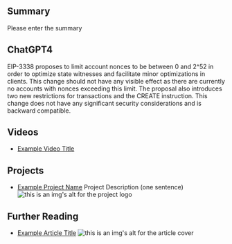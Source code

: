 ## Summary

Please enter the summary

## ChatGPT4

EIP-3338 proposes to limit account nonces to be between 0 and 2^52 in order to optimize state witnesses and facilitate minor optimizations in clients. This change should not have any visible effect as there are currently no accounts with nonces exceeding this limit. The proposal also introduces two new restrictions for transactions and the CREATE instruction. This change does not have any significant security considerations and is backward compatible.

## Videos

- [Example Video Title](https://www.youtube.com/watch?v=TDGq4aeevgY)

## Projects

- [Example Project Name](https://xxxx.xxx/xxxxx) Project Description (one sentence) ![this is an img's alt for the project logo](https://xxxx.xxx/project-logo.xxx)

## Further Reading

- [Example Article Title](https://xxxx.xxx/xxxxx) ![this is an img's alt for the article cover](https://xxxx.xxx/article-cover.xxx)
